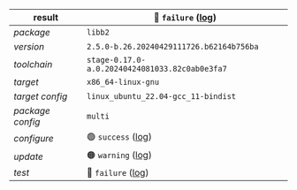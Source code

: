 |result|🔴 `failure` ([log](https://build2.org))|
|---|---|
|*package*|`libb2`|
|*version*|`2.5.0-b.26.20240429111726.b62164b756ba`|
|*toolchain*|`stage-0.17.0-a.0.20240424081033.82c0ab0e3fa7`|
|*target*|`x86_64-linux-gnu`|
|*target config*|`linux_ubuntu_22.04-gcc_11-bindist`|
|*package config*|`multi`|
|*configure*|🟢 `success` ([log](https://build2.org))|
|*update*|🟠 `warning` ([log](https://build2.org))|
|*test*|🔴 `failure` ([log](https://build2.org))|
